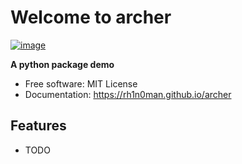 # Welcome to archer


[![image](https://img.shields.io/pypi/v/archer.svg)](https://pypi.python.org/pypi/archer)


**A python package demo**


-   Free software: MIT License
-   Documentation: <https://rh1n0man.github.io/archer>
    

## Features

-   TODO
